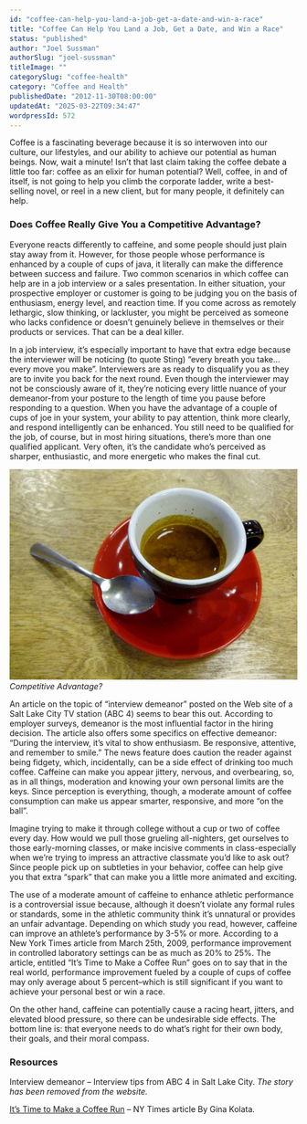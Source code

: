 ```yaml
---
id: "coffee-can-help-you-land-a-job-get-a-date-and-win-a-race"
title: "Coffee Can Help You Land a Job, Get a Date, and Win a Race"
status: "published"
author: "Joel Sussman"
authorSlug: "joel-sussman"
titleImage: ""
categorySlug: "coffee-health"
category: "Coffee and Health"
publishedDate: "2012-11-30T08:00:00"
updatedAt: "2025-03-22T09:34:47"
wordpressId: 572
---
```


Coffee is a fascinating beverage because it is so interwoven into our culture, our lifestyles, and our ability to achieve our potential as human beings. Now, wait a minute! Isn’t that last claim taking the coffee debate a little too far: coffee as an elixir for human potential? Well, coffee, in and of itself, is not going to help you climb the corporate ladder, write a best-selling novel, or reel in a new client, but for many people, it definitely can help.

### Does Coffee Really Give You a Competitive Advantage?

Everyone reacts differently to caffeine, and some people should just plain stay away from it. However, for those people whose performance is enhanced by a couple of cups of java, it literally can make the difference between success and failure. Two common scenarios in which coffee can help are in a job interview or a sales presentation. In either situation, your prospective employer or customer is going to be judging you on the basis of enthusiasm, energy level, and reaction time. If you come across as remotely lethargic, slow thinking, or lackluster, you might be perceived as someone who lacks confidence or doesn’t genuinely believe in themselves or their products or services. That can be a deal killer.

In a job interview, it’s especially important to have that extra edge because the interviewer will be noticing (to quote Sting) “every breath you take…every move you make”. Interviewers are as ready to disqualify you as they are to invite you back for the next round. Even though the interviewer may not be consciously aware of it, they’re noticing every little nuance of your demeanor-from your posture to the length of time you pause before responding to a question. When you have the advantage of a couple of cups of joe in your system, your ability to pay attention, think more clearly, and respond intelligently can be enhanced. You still need to be qualified for the job, of course, but in most hiring situations, there’s more than one qualified applicant. Very often, it’s the candidate who’s perceived as sharper, enthusiastic, and more energetic who makes the final cut.

![espresso red saucer](espresso-red-saucer.jpg)  
_Competitive Advantage?_

An article on the topic of “interview demeanor” posted on the Web site of a Salt Lake City TV station (ABC 4) seems to bear this out. According to employer surveys, demeanor is the most influential factor in the hiring decision. The article also offers some specifics on effective demeanor: “During the interview, it’s vital to show enthusiasm. Be responsive, attentive, and remember to smile.” The news feature does caution the reader against being fidgety, which, incidentally, can be a side effect of drinking too much coffee. Caffeine can make you appear jittery, nervous, and overbearing, so, as in all things, moderation and knowing your own personal limits are the keys. Since perception is everything, though, a moderate amount of coffee consumption can make us appear smarter, responsive, and more “on the ball”.

Imagine trying to make it through college without a cup or two of coffee every day. How would we pull those grueling all-nighters, get ourselves to those early-morning classes, or make incisive comments in class-especially when we’re trying to impress an attractive classmate you’d like to ask out? Since people pick up on subtleties in your behavior, coffee can help give you that extra “spark” that can make you a little more animated and exciting.

The use of a moderate amount of caffeine to enhance athletic performance is a controversial issue because, although it doesn’t violate any formal rules or standards, some in the athletic community think it’s unnatural or provides an unfair advantage. Depending on which study you read, however, caffeine can improve an athlete’s performance by 3-5% or more. According to a New York Times article from March 25th, 2009, performance improvement in controlled laboratory settings can be as much as 20% to 25%. The article, entitled “It’s Time to Make a Coffee Run” goes on to say that in the real world, performance improvement fueled by a couple of cups of coffee may only average about 5 percent–which is still significant if you want to achieve your personal best or win a race.

On the other hand, caffeine can potentially cause a racing heart, jitters, and elevated blood pressure, so there can be undesirable side effects. The bottom line is: that everyone needs to do what’s right for their own body, their goals, and their moral compass.

### Resources

Interview demeanor – Interview tips from ABC 4 in Salt Lake City. _The story has been removed from the website._

[It’s Time to Make a Coffee Run](https://www.nytimes.com/2009/03/26/health/nutrition/26best.html?_r=1) – NY Times article By Gina Kolata.
